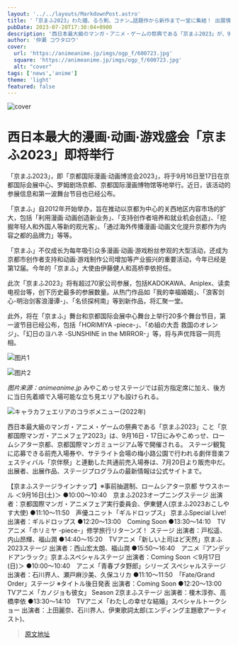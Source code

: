 ```yaml
---
layout: '../../layouts/MarkdownPost.astro'
title: '「京まふ2023」わた婚、るろ剣、コナン…話題作から新作まで一堂に集結！ 出展情報＆ステージプログラム第1弾が発表'
pubDate: 2023-07-20T17:30:04+0900
description: '西日本最大級のマンガ・アニメ・ゲームの祭典である「京まふ2023」が、9月16日・17日にみやこめっせ、ロームシアター京都、京都国際マンガミュージアム等で開催される。このたびその出展情報とステージプログラム第1弾が発表された。'
author: '仲瀬 コウタロウ'
cover:
  url: 'https://animeanime.jp/imgs/ogp_f/600723.jpg'
  square: 'https://animeanime.jp/imgs/ogp_f/600723.jpg'
  alt: "cover"
tags: ['news','anime']
theme: 'light'
featured: false
---
```


![cover](https://animeanime.jp/imgs/ogp_f/600723.jpg)

# 西日本最大的漫画·动画·游戏盛会「京まふ2023」即将举行

「京まふ2023」，即「京都国际漫画·动画博览会2023」，将于9月16日至17日在京都国际会展中心、罗姆剧场京都、京都国际漫画博物馆等地举行。近日，该活动的参展信息和第一波舞台节目也已经公布。

「京まふ」自2012年开始举办，旨在推动以京都为中心的关西地区内容市场的扩大，包括「利用漫画·动画创造新业务」、「支持创作者培养和就业机会创造」、「挖掘年轻人和外国人等新的观光客」、「通过海外传播漫画·动画文化提升京都作为内容之都的品牌力」等等。

「京まふ」不仅成长为每年吸引众多漫画·动画·游戏粉丝参观的大型活动，还成为京都市创作者支持和动画·游戏制作公司增加等产业振兴的重要活动，今年已经是第12届。今年的「京まふ」大使由伊藤健人和高桥李依担任。

此次「京まふ2023」将有超过70家公司参展，包括KADOKAWA、Aniplex、读卖电视台等，创下历史最多的参展数量。从热门作品如「我的幸福婚姻」、「浪客剑心-明治剑客浪漫谭-」、「名侦探柯南」等到新作品，将汇聚一堂。

此外，将在「京まふ」舞台和京都国际会展中心舞台上举行20多个舞台节目，第一波节目已经公布，包括「HORIMIYA -piece-」、「め組の大吾 救国のオレンジ」、「幻日のヨハネ -SUNSHINE in the MIRROR-」等，将与声优阵容一同亮相。

![图片1](https://animeanime.jp/imgs/zoom/600722.jpg)

![图片2](https://animeanime.jp/imgs/zoom/600725.jpg)

*图片来源：animeanime.jp*
みやこめっせステージでは前方指定席に加え、後方に当日先着順で入場可能な立ち見エリアも設けられる。

![キャラカフェエリアのコラボメニュー(2022年)](https://animeanime.jp/imgs/zoom/600726.jpg)

西日本最大級のマンガ・アニメ・ゲームの祭典である「京まふ2023」こと「京都国際マンガ・アニメフェア2023」は、9月16日・17日にみやこめっせ、ロームシアター京都、京都国際マンガミュージアム等で開催される。
ステージ観覧に応募できる前売入場券や、サテライト会場の梅小路公園で行われる劇伴音楽フェスティバル「京伴祭」と連動した共通前売入場券は、7月20日より販売中だ。出展者、出展作品、ステージプログラムの最新情報は公式サイトまで。

【京まふステージラインナップ】※事前抽選制、ロームシアター京都 サウスホール
＜9月16日(土)＞
●10:00～10:40　京まふ2023オープニングステージ
出演者：京都国際マンガ・アニメフェア実行委員会、伊東健人(京まふ2023おこしやす大使)
●11:10～11:50　声優ユニット「ギルドロップス」 京まふSpecial Live!
出演者：ギルドロップス
●12:20～13:00　Coming Soon
●13:30～14:10　TVアニメ「ホリミヤ -piece-」修学旅行リターンズ！ ステージ
出演者：戸松遥、内山昂輝、福山潤
●14:40～15:20　TVアニメ「新しい上司はど天然」京まふ2023ステージ
出演者：西山宏太朗、福山潤
●15:50～16:40　アニメ『アンデッドアンラック』京まふスペシャルステージ
出演者：Coming Soon
＜9月17日(日)＞
●10:00～10:40　アニメ「青春ブタ野郎」シリーズ スペシャルステージ
出演者：石川界人、瀬戸麻沙美、久保ユリカ
●11:10～11:50　「Fate/Grand Order」ステージ ※タイトル後日発表
出演者：Coming Soon
●12:20～13:00　TVアニメ「カノジョも彼女」 Season 2京まふステージ
出演者：榎木淳弥、高橋李依
●13:30～14:10　TVアニメ「わたしの幸せな結婚」スペシャルトークショー
出演者：上田麗奈、石川界人、伊東歌詞太郎(エンディング主題歌アーティスト)、

>[原文地址](https://animeanime.jp/article/2023/07/20/78717.html)  